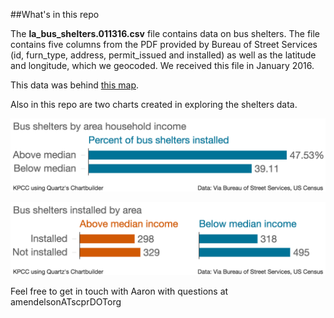 ##What's in this repo

The **la_bus_shelters.011316.csv** file contains data on bus shelters. The file contains five columns from the PDF provided by Bureau of Street Services (id, furn_type, address, permit_issued and installed) as well as the latitude and longitude, which we geocoded. We received this file in January 2016.

This data was behind [this map](http://projects.scpr.org/maps/bus-shelters/).

Also in this repo are two charts created in exploring the shelters data.

![](Bus_shelters_by_area_household_income_Percent_of_bus_shelters_installed_chartbuilder.png)

![](Bus_shelters_installed_by_area_Above_median_income_Below_median_income_chartbuilder.png)

Feel free to get in touch with Aaron with questions at amendelsonATscprDOTorg